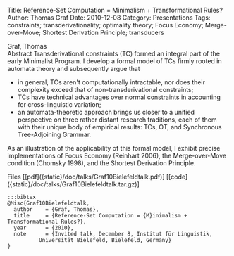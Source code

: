 Title: Reference-Set Computation = Minimalism + Transformational Rules?
Author: Thomas Graf
Date: 2010-12-08
Category: Presentations
Tags: constraints; transderivationality; optimality theory; Focus Economy; Merge-over-Move; Shortest Derivation Principle; transducers

<div markdown class="authors">
Graf, Thomas
</div>

<div markdown class="abstract">
<span id="abstract-title">Abstract</span>
Transderivational constraints (TC) formed an integral part of the early Minimalist Program. I develop a formal model of TCs firmly rooted in automata theory and subsequently argue that

- in general, TCs aren't computationally intractable, nor does their complexity exceed that of non-transderivational constraints;
- TCs have technical advantages over normal constraints in accounting for cross-linguistic variation;
- an automata-theoretic approach brings us closer to a unified perspective on three rather distant research traditions, each of them with their unique body of empirical results: TCs, OT, and Synchronous Tree-Adjoining Grammar.

As an illustration of the applicability of this formal model, I exhibit precise implementations of Focus Economy (Reinhart 2006), the Merge-over-Move condition (Chomsky 1998), and the Shortest Derivation Principle.
</div>

<div markdown class="files">
<span id="files-title">Files</span>
[[pdf]({static}/doc/talks/Graf10Bielefeldtalk.pdf)]
[[code]({static}/doc/talks/Graf10Bielefeldtalk.tar.gz)]
</div>

~~~
:::bibtex
@Misc{Graf10Bielefeldtalk,
  author	= {Graf, Thomas},
  title		= {Reference-Set Computation = {M}inimalism + Transformational Rules?},
  year		= {2010},
  note		= {Invited talk, December 8, Institut für Linguistik,
		  Universität Bielefeld, Bielefeld, Germany}
}
~~~
